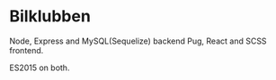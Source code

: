 # Bilklubben
Node, Express and MySQL(Sequelize) backend
Pug, React and SCSS frontend.

ES2015 on both.